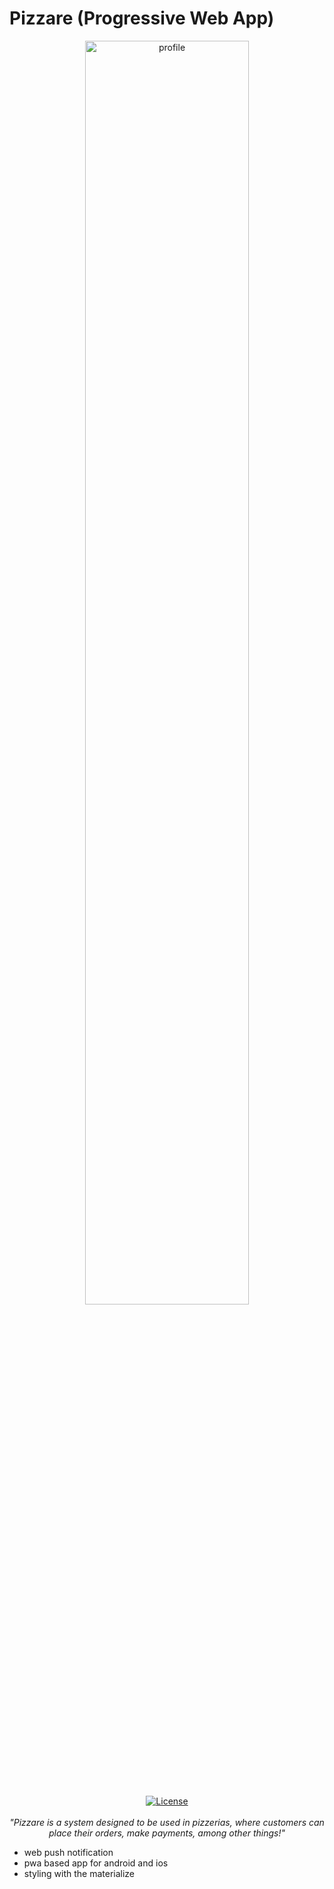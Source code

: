 # Pizzare (Progressive Web App)

<div>
 <p align="center">
  <img alt="profile" src="https://raw.githubusercontent.com/sebastianjnuwu/pizzare/master/docs/public/img/icons/icon-512x512.png" width="72%"  />
  <br>
  <a href="https://opensource.org/licenses/Apache-2.0"><img alt="License" src="https://img.shields.io/badge/License-Apache%202.0-orange.svg"/></a>
  <br>
  <br>
   <i>"Pizzare is a system designed to be used in pizzerias, where customers can place their orders, make payments, among other things!"</i>
  
   - web push notification
   - pwa based app for android and ios
   - styling with the materialize
</p>
<div>
